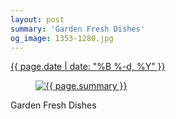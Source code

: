 ```yaml
---
layout: post
summary: 'Garden Fresh Dishes'
og_image: 1353-1280.jpg
---
```


<p>
 <time>
  <a href="/1353">
   {{ page.date | date: "%B %-d, %Y" }}
  </a>
 </time>
 <a href="/1353">
  <figure data-taken="5/5/2021">
   <img alt="{{ page.summary }}" sizes="(min-width: 700px) 50vw, calc(100vw - 2rem)" src="{{ site.assets_url }}/1353-640.jpg" srcset="{{ site.assets_url }}/1353-320.jpg 320w, {{ site.assets_url }}/1353-640.jpg 640w, {{ site.assets_url }}/1353-960.jpg 960w, {{ site.assets_url }}/1353-1280.jpg 1280w"/>
  </figure>
 </a>
 <span>
  Garden Fresh Dishes
 </span>
</p>
